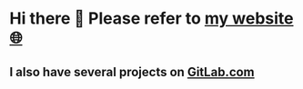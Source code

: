 # Hi there 👋 Please refer to [my website 🌐](https://www.honai.me/)

## I also have several projects on [GitLab.com](https://gitlab.com/honai)
